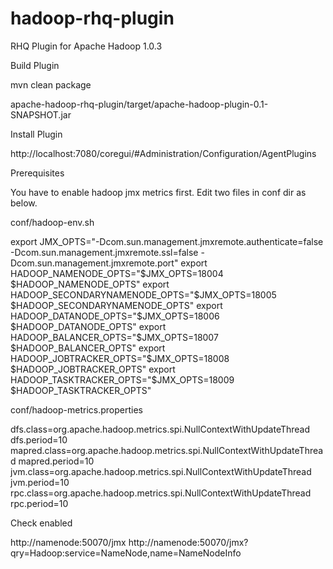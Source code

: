 hadoop-rhq-plugin
=================

RHQ Plugin for Apache Hadoop 1.0.3

Build Plugin

mvn clean package

apache-hadoop-rhq-plugin/target/apache-hadoop-plugin-0.1-SNAPSHOT.jar



Install Plugin

http://localhost:7080/coregui/#Administration/Configuration/AgentPlugins




Prerequisites

You have to enable hadoop jmx metrics first.
Edit two files in conf dir as below.

conf/hadoop-env.sh

export JMX_OPTS="-Dcom.sun.management.jmxremote.authenticate=false -Dcom.sun.management.jmxremote.ssl=false -Dcom.sun.management.jmxremote.port"
export HADOOP_NAMENODE_OPTS="$JMX_OPTS=18004 $HADOOP_NAMENODE_OPTS"
export HADOOP_SECONDARYNAMENODE_OPTS="$JMX_OPTS=18005 $HADOOP_SECONDARYNAMENODE_OPTS"
export HADOOP_DATANODE_OPTS="$JMX_OPTS=18006 $HADOOP_DATANODE_OPTS"
export HADOOP_BALANCER_OPTS="$JMX_OPTS=18007 $HADOOP_BALANCER_OPTS"
export HADOOP_JOBTRACKER_OPTS="$JMX_OPTS=18008 $HADOOP_JOBTRACKER_OPTS"
export HADOOP_TASKTRACKER_OPTS="$JMX_OPTS=18009 $HADOOP_TASKTRACKER_OPTS"


conf/hadoop-metrics.properties


dfs.class=org.apache.hadoop.metrics.spi.NullContextWithUpdateThread
dfs.period=10      
mapred.class=org.apache.hadoop.metrics.spi.NullContextWithUpdateThread
mapred.period=10 
jvm.class=org.apache.hadoop.metrics.spi.NullContextWithUpdateThread
jvm.period=10 
rpc.class=org.apache.hadoop.metrics.spi.NullContextWithUpdateThread
rpc.period=10



Check enabled

http://namenode:50070/jmx
http://namenode:50070/jmx?qry=Hadoop:service=NameNode,name=NameNodeInfo